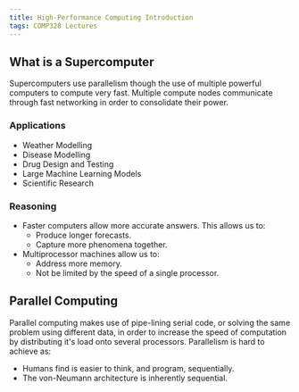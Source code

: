 ```yaml
---
title: High-Performance Computing Introduction
tags: COMP328 Lectures
---
```

## What is a Supercomputer
Supercomputers use parallelism though the use of multiple powerful computers to compute very fast. Multiple compute nodes communicate through fast networking in order to consolidate their power.

### Applications
* Weather Modelling
* Disease Modelling
* Drug Design and Testing
* Large Machine Learning Models
* Scientific Research

### Reasoning
* Faster computers allow more accurate answers. This allows us to:
	* Produce longer forecasts.
	* Capture more phenomena together.
* Multiprocessor machines allow us to:
	* Address more memory.
	* Not be limited by the speed of a single processor.

## Parallel Computing
Parallel computing makes use of pipe-lining serial code, or solving the same problem using different data, in order to increase the speed of computation by distributing it's load onto several processors.
Parallelism is hard to achieve as:

* Humans find is easier to think, and program, sequentially.
* The von-Neumann architecture is inherently sequential. 